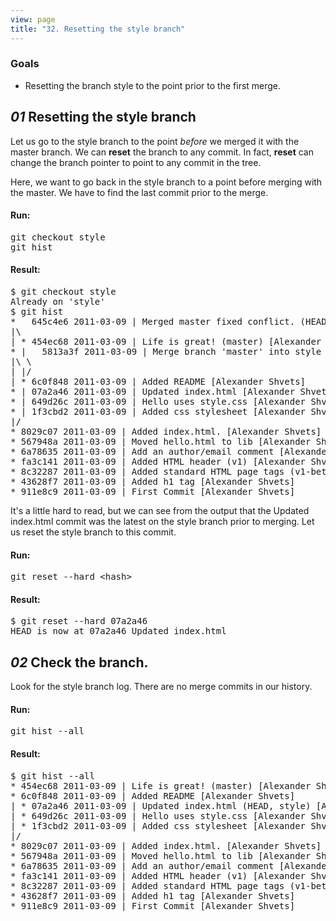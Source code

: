 ```yaml
---
view: page
title: "32. Resetting the style branch"
---
```


<h3>Goals</h3>

<ul><li>Resetting the branch style to the point prior to the first merge.</li></ul>

<h2><em>01</em> Resetting the style branch</h2>

<p>Let us go to the style branch to the point <em>before</em> we merged it with the master branch. We can <strong>reset</strong> the branch to any commit. In fact, <strong>reset</strong> can change the branch pointer to point to any commit in the tree.</p>

<p>Here, we want to go back in the style branch to a point before merging with the master. We have to find the last commit prior to the merge.</p>

<h4 class="h4-pre">Run:</h4>

<pre class="instructions">git checkout style
git hist</pre>

<h4 class="h4-pre">Result:</h4>

<pre class="sample">$ git checkout style
Already on 'style'
$ git hist
*   645c4e6 2011-03-09 | Merged master fixed conflict. (HEAD, style) [Alexander Shvets]
|\  
| * 454ec68 2011-03-09 | Life is great! (master) [Alexander Shvets]
* |   5813a3f 2011-03-09 | Merge branch 'master' into style [Alexander Shvets]
|\ \  
| |/  
| * 6c0f848 2011-03-09 | Added README [Alexander Shvets]
* | 07a2a46 2011-03-09 | Updated index.html [Alexander Shvets]
* | 649d26c 2011-03-09 | Hello uses style.css [Alexander Shvets]
* | 1f3cbd2 2011-03-09 | Added css stylesheet [Alexander Shvets]
|/  
* 8029c07 2011-03-09 | Added index.html. [Alexander Shvets]
* 567948a 2011-03-09 | Moved hello.html to lib [Alexander Shvets]
* 6a78635 2011-03-09 | Add an author/email comment [Alexander Shvets]
* fa3c141 2011-03-09 | Added HTML header (v1) [Alexander Shvets]
* 8c32287 2011-03-09 | Added standard HTML page tags (v1-beta) [Alexander Shvets]
* 43628f7 2011-03-09 | Added h1 tag [Alexander Shvets]
* 911e8c9 2011-03-09 | First Commit [Alexander Shvets]</pre>

<p>It's a little hard to read, but we can see from the output that the Updated index.html commit was the latest on the style branch prior to merging. Let us reset the style branch to this commit.</p>

<h4 class="h4-pre">Run:</h4>

<pre class="instructions">git reset --hard &lt;hash&gt;</pre>

<h4 class="h4-pre">Result:</h4>

<pre class="sample">$ git reset --hard 07a2a46
HEAD is now at 07a2a46 Updated index.html</pre>

<h2><em>02</em> Check the branch.</h2>

<p>Look for the style branch log. There are no merge commits in our history.</p>

<h4 class="h4-pre">Run:</h4>

<pre class="instructions">git hist --all</pre>

<h4 class="h4-pre">Result:</h4>

<pre class="sample">$ git hist --all
* 454ec68 2011-03-09 | Life is great! (master) [Alexander Shvets]
* 6c0f848 2011-03-09 | Added README [Alexander Shvets]
| * 07a2a46 2011-03-09 | Updated index.html (HEAD, style) [Alexander Shvets]
| * 649d26c 2011-03-09 | Hello uses style.css [Alexander Shvets]
| * 1f3cbd2 2011-03-09 | Added css stylesheet [Alexander Shvets]
|/  
* 8029c07 2011-03-09 | Added index.html. [Alexander Shvets]
* 567948a 2011-03-09 | Moved hello.html to lib [Alexander Shvets]
* 6a78635 2011-03-09 | Add an author/email comment [Alexander Shvets]
* fa3c141 2011-03-09 | Added HTML header (v1) [Alexander Shvets]
* 8c32287 2011-03-09 | Added standard HTML page tags (v1-beta) [Alexander Shvets]
* 43628f7 2011-03-09 | Added h1 tag [Alexander Shvets]
* 911e8c9 2011-03-09 | First Commit [Alexander Shvets]</pre>
